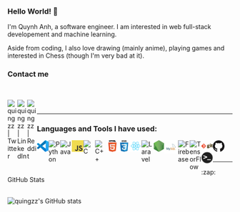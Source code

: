 ### Hello World! 👋

I'm Quynh Anh, a software engineer. I am interested in web full-stack developement and machine learning.

Aside from coding, I also love drawing (mainly anime), playing games and interested in Chess (though I'm very bad at it).

### Contact me

<br/>

[<img align="left" alt="quingzz | Twitter" width="22px" src="https://cdn.jsdelivr.net/npm/simple-icons@v3/icons/twitter.svg" />][twitter]
[<img align="left" alt="quingzz | LinkedIn" width="22px" src="https://cdn.jsdelivr.net/npm/simple-icons@v3/icons/linkedin.svg" />][linkedin]
[<img align="left" alt="quingzz | Reddit" width="22px" src="https://cdnjs.cloudflare.com/ajax/libs/simple-icons/6.0.0/reddit.svg"/>][reddit]

<br />

---

### Languages and Tools I have used:

<img align="left" alt="Visual Studio Code" width="26px" src="https://raw.githubusercontent.com/github/explore/80688e429a7d4ef2fca1e82350fe8e3517d3494d/topics/visual-studio-code/visual-studio-code.png" />

<img align="left" alt="Python" width="26px" src="https://raw.githubusercontent.com/jmnote/z-icons/master/svg/python.svg" />

<img align="left" alt="Java" width="26px" src="https://raw.githubusercontent.com/jmnote/z-icons/master/svg/java.svg" />

<img align="left" alt="JavaScript" width="26px" src="https://raw.githubusercontent.com/github/explore/80688e429a7d4ef2fca1e82350fe8e3517d3494d/topics/javascript/javascript.png" />

<img align="left" alt="C" width="26px" src="https://raw.githubusercontent.com/jmnote/z-icons/master/svg/c.svg" />

<img align="left" alt="C++" width="26px" src="https://raw.githubusercontent.com/jmnote/z-icons/master/svg/cpp.svg" />

<img align="left" alt="HTML5" width="26px" src="https://raw.githubusercontent.com/github/explore/80688e429a7d4ef2fca1e82350fe8e3517d3494d/topics/html/html.png" />

<img align="left" alt="CSS3" width="26px" src="https://raw.githubusercontent.com/github/explore/80688e429a7d4ef2fca1e82350fe8e3517d3494d/topics/css/css.png" />

<img align="left" alt="React" width="26px" src="https://raw.githubusercontent.com/github/explore/80688e429a7d4ef2fca1e82350fe8e3517d3494d/topics/react/react.png" />

<img align="left" alt="Laravel" width="26px" src="https://www.vectorlogo.zone/logos/laravel/laravel-icon.svg" />

<img align="left" alt="Node.js" width="26px" src="https://raw.githubusercontent.com/github/explore/80688e429a7d4ef2fca1e82350fe8e3517d3494d/topics/nodejs/nodejs.png" />

<img align="left" alt="MySQL" width="30px" src="https://raw.githubusercontent.com/github/explore/80688e429a7d4ef2fca1e82350fe8e3517d3494d/topics/mysql/mysql.png" />

<img align="left" alt="Firebase" width="26px" src="https://www.vectorlogo.zone/logos/firebase/firebase-icon.svg" />

<img align="left" alt="TensorFlow" width="26px" src="https://www.vectorlogo.zone/logos/tensorflow/tensorflow-icon.svg" />

<img align="left" alt="Git" width="26px" src="https://raw.githubusercontent.com/github/explore/80688e429a7d4ef2fca1e82350fe8e3517d3494d/topics/git/git.png" />

<img align="left" alt="GitHub" width="26px" src="https://raw.githubusercontent.com/github/explore/78df643247d429f6cc873026c0622819ad797942/topics/github/github.png" />

<img align="left" alt="Terminal" width="26px" src="https://raw.githubusercontent.com/github/explore/80688e429a7d4ef2fca1e82350fe8e3517d3494d/topics/terminal/terminal.png" />
<br />
<br />

---

<div>:zap: GitHub Stats</div>
<br/>

![quingzz's GitHub stats](https://github-readme-stats.vercel.app/api?username=quingzz&count_private=true&show_icons=true)




<!-- Links Definitions -->
[twitter]: https://twitter.com/quingzzz
[linkedin]: https://www.linkedin.com/in/truong-quynh-anh-phan-219572212/
[reddit]: https://www.reddit.com/user/quingzzz
